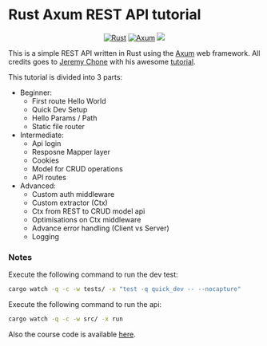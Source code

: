 # Rust Axum REST API tutorial

<p align="center">
  <a href="#"><img src="https://img.shields.io/badge/rust%20-%2343853D.svg?&style=for-the-badge&logo=rust&logoColor=white&color=eb7734" alt="Rust" /></a>
  <a href="#"><img src="https://img.shields.io/badge/axum%20-%23007ACC.svg?&style=for-the-badge&logo=axum&logoColor=white&color=dbeb34" alt="Axum" /></a>
  <a href="#"><img src="https://img.shields.io/static/v1?message=Tokio&logo=&labelColor=5c5c5c&color=b00bd9&logoColor=white&label=%20&style=for-the-badge&logo=appveyor"></a>
</p>

This is a simple REST API written in Rust using the [Axum](https://github.com/tokio-rs/axum) web framework. All credits goes to [Jeremy Chone](https://www.youtube.com/@JeremyChone) with his awesome [tutorial](https://www.youtube.com/watch?v=XZtlD_m59sM).

This tutorial is divided into 3 parts:

- Beginner:
    - First route Hello World
    - Quick Dev Setup
    - Hello Params / Path
    - Static file router 
- Intermediate:
    - Api login
    - Resposne Mapper layer
    - Cookies
    - Model for CRUD operations
    - API routes
- Advanced:
    - Custom auth middleware
    - Custom extractor (Ctx)
    - Ctx from REST to CRUD model api
    - Optimisations on Ctx middleware
    - Advance error handling (Client vs Server)
    - Logging

### Notes

Execute the following command to run the dev test:
```bash
cargo watch -q -c -w tests/ -x "test -q quick_dev -- --nocapture"
```

Execute the following command to run the api:
```bash
cargo watch -q -c -w src/ -x run
```

Also the course code is available [here](https://github.com/jeremychone-channel/rust-axum-course).